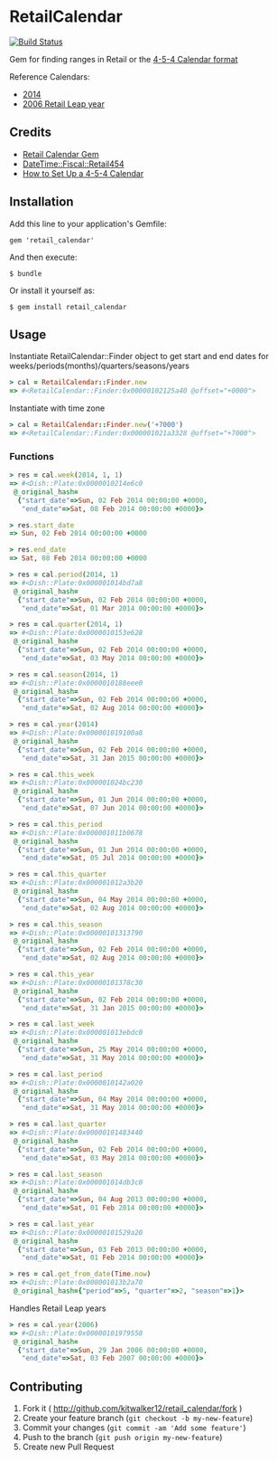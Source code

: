 # RetailCalendar

[![Build Status](https://travis-ci.org/kitwalker12/retail_calendar.svg?branch=master)](https://travis-ci.org/kitwalker12/retail_calendar)

Gem for finding ranges in Retail or the [4-5-4 Calendar format](http://en.wikipedia.org/wiki/4%E2%80%934%E2%80%935_calendar)

Reference Calendars:

* [2014](http://www.nrf.com/modules.php?name=Documents&op=viewlive&sp_id=7464)
* [2006 Retail Leap year](http://www.nrf.com/modules.php?name=Documents&op=viewlive&sp_id=245)

## Credits

* [Retail Calendar Gem](https://github.com/Totokaelo/retail_calendar)
* [DateTime::Fiscal::Retail454](https://metacpan.org/pod/DateTime::Fiscal::Retail454)
* [How to Set Up a 4-5-4 Calendar](http://www.smythretail.com/general-retailing/how-to-set-up-a-4-5-4-calendar/)

## Installation

Add this line to your application's Gemfile:

    gem 'retail_calendar'

And then execute:

    $ bundle

Or install it yourself as:

    $ gem install retail_calendar

## Usage

Instantiate RetailCalendar::Finder object to get start and end dates for weeks/periods(months)/quarters/seasons/years

```ruby
> cal = RetailCalendar::Finder.new
=> #<RetailCalendar::Finder:0x00000102125a40 @offset="+0000">
```

Instantiate with time zone

```ruby
> cal = RetailCalendar::Finder.new('+7000')
=> #<RetailCalendar::Finder:0x000001021a3328 @offset="+7000">
```

### Functions

```ruby
> res = cal.week(2014, 1, 1)
=> #<Dish::Plate:0x0000010214e6c0
 @_original_hash=
  {"start_date"=>Sun, 02 Feb 2014 00:00:00 +0000,
   "end_date"=>Sat, 08 Feb 2014 00:00:00 +0000}>

> res.start_date
=> Sun, 02 Feb 2014 00:00:00 +0000

> res.end_date
=> Sat, 08 Feb 2014 00:00:00 +0000

> res = cal.period(2014, 1)
=> #<Dish::Plate:0x000001014bd7a8
 @_original_hash=
  {"start_date"=>Sun, 02 Feb 2014 00:00:00 +0000,
   "end_date"=>Sat, 01 Mar 2014 00:00:00 +0000}>

> res = cal.quarter(2014, 1)
=> #<Dish::Plate:0x0000010153e628
 @_original_hash=
  {"start_date"=>Sun, 02 Feb 2014 00:00:00 +0000,
   "end_date"=>Sat, 03 May 2014 00:00:00 +0000}>

> res = cal.season(2014, 1)
=> #<Dish::Plate:0x0000010188eee0
 @_original_hash=
  {"start_date"=>Sun, 02 Feb 2014 00:00:00 +0000,
   "end_date"=>Sat, 02 Aug 2014 00:00:00 +0000}>

> res = cal.year(2014)
=> #<Dish::Plate:0x000001019100a8
 @_original_hash=
  {"start_date"=>Sun, 02 Feb 2014 00:00:00 +0000,
   "end_date"=>Sat, 31 Jan 2015 00:00:00 +0000}>

> res = cal.this_week
=> #<Dish::Plate:0x000001024bc230
 @_original_hash=
  {"start_date"=>Sun, 01 Jun 2014 00:00:00 +0000,
   "end_date"=>Sat, 07 Jun 2014 00:00:00 +0000}>

> res = cal.this_period
=> #<Dish::Plate:0x000001011b0678
 @_original_hash=
  {"start_date"=>Sun, 01 Jun 2014 00:00:00 +0000,
   "end_date"=>Sat, 05 Jul 2014 00:00:00 +0000}>

> res = cal.this_quarter
=> #<Dish::Plate:0x000001012a3b20
 @_original_hash=
  {"start_date"=>Sun, 04 May 2014 00:00:00 +0000,
   "end_date"=>Sat, 02 Aug 2014 00:00:00 +0000}>

> res = cal.this_season
=> #<Dish::Plate:0x00000101313790
 @_original_hash=
  {"start_date"=>Sun, 02 Feb 2014 00:00:00 +0000,
   "end_date"=>Sat, 02 Aug 2014 00:00:00 +0000}>

> res = cal.this_year
=> #<Dish::Plate:0x00000101378c30
 @_original_hash=
  {"start_date"=>Sun, 02 Feb 2014 00:00:00 +0000,
   "end_date"=>Sat, 31 Jan 2015 00:00:00 +0000}>

> res = cal.last_week
=> #<Dish::Plate:0x000001013ebdc0
 @_original_hash=
  {"start_date"=>Sun, 25 May 2014 00:00:00 +0000,
   "end_date"=>Sat, 31 May 2014 00:00:00 +0000}>

> res = cal.last_period
=> #<Dish::Plate:0x0000010142a020
 @_original_hash=
  {"start_date"=>Sun, 04 May 2014 00:00:00 +0000,
   "end_date"=>Sat, 31 May 2014 00:00:00 +0000}>

> res = cal.last_quarter
=> #<Dish::Plate:0x00000101483440
 @_original_hash=
  {"start_date"=>Sun, 02 Feb 2014 00:00:00 +0000,
   "end_date"=>Sat, 03 May 2014 00:00:00 +0000}>

> res = cal.last_season
=> #<Dish::Plate:0x000001014db3c0
 @_original_hash=
  {"start_date"=>Sun, 04 Aug 2013 00:00:00 +0000,
   "end_date"=>Sat, 01 Feb 2014 00:00:00 +0000}>

> res = cal.last_year
=> #<Dish::Plate:0x00000101529a20
 @_original_hash=
  {"start_date"=>Sun, 03 Feb 2013 00:00:00 +0000,
   "end_date"=>Sat, 01 Feb 2014 00:00:00 +0000}>

> res = cal.get_from_date(Time.now)
=> #<Dish::Plate:0x000001013b2a70
 @_original_hash={"period"=>5, "quarter"=>2, "season"=>1}>
```

Handles Retail Leap years

```ruby
> res = cal.year(2006)
=> #<Dish::Plate:0x00000101979558
 @_original_hash=
  {"start_date"=>Sun, 29 Jan 2006 00:00:00 +0000,
   "end_date"=>Sat, 03 Feb 2007 00:00:00 +0000}>
```

## Contributing

1. Fork it ( http://github.com/kitwalker12/retail_calendar/fork )
2. Create your feature branch (`git checkout -b my-new-feature`)
3. Commit your changes (`git commit -am 'Add some feature'`)
4. Push to the branch (`git push origin my-new-feature`)
5. Create new Pull Request
